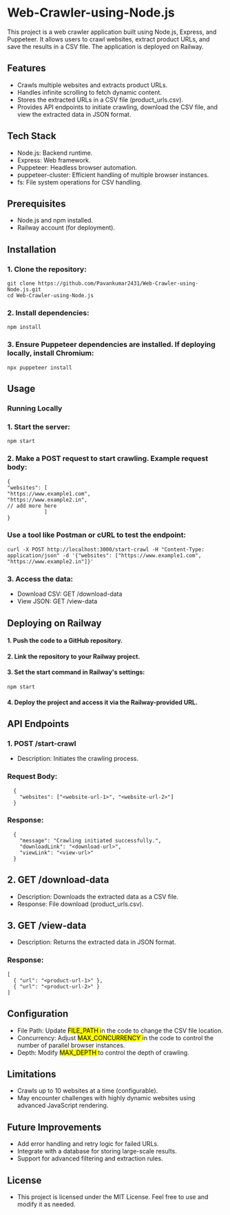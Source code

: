 # Web-Crawler-using-Node.js
This project is a web crawler application built using Node.js, Express, and Puppeteer. It allows users to crawl websites, extract product URLs, and save the results in a CSV file. The application is deployed on Railway.

## Features

* Crawls multiple websites and extracts product URLs.
* Handles infinite scrolling to fetch dynamic content.
* Stores the extracted URLs in a CSV file (product_urls.csv).
* Provides API endpoints to initiate crawling, download the CSV file, and view the extracted data in JSON format.

##  Tech Stack

* Node.js: Backend runtime.
* Express: Web framework.
* Puppeteer: Headless browser automation.
* puppeteer-cluster: Efficient handling of multiple browser instances.
* fs: File system operations for CSV handling.

 ## Prerequisites

* Node.js and npm installed.
* Railway account (for deployment).
## Installation
### 1. Clone the repository: 
    git clone https://github.com/Pavankumar2431/Web-Crawler-using-Node.js.git
    cd Web-Crawler-using-Node.js
### 2. Install dependencies:
    npm install
### 3. Ensure Puppeteer dependencies are installed. If deploying locally, install Chromium:
    npx puppeteer install

## Usage
### Running Locally
### 1. Start the server:
    npm start
### 2. Make a POST request to start crawling. Example request body:
    {
    "websites": [
    "https://www.example1.com",
    "https://www.example2.in",
    // add more here
                ]
    }
### Use a tool like Postman or cURL to test the endpoint:
    curl -X POST http://localhost:3000/start-crawl -H "Content-Type: application/json" -d '{"websites": ["https://www.example1.com", "https://www.example2.in"]}'
### 3. Access the data:
  * Download CSV: GET /download-data
  * View JSON: GET /view-data

## Deploying on Railway

#### 1. Push the code to a GitHub repository.
#### 2. Link the repository to your Railway project.
#### 3. Set the start command in Railway's settings:
    npm start
#### 4. Deploy the project and access it via the Railway-provided URL.
## API Endpoints
### 1. POST /start-crawl
  * Description: Initiates the crawling process.
###  Request Body:
      {
        "websites": ["<website-url-1>", "<website-url-2>"]
      }
###  Response:
      {
        "message": "Crawling initiated successfully.",
        "downloadLink": "<download-url>",
        "viewLink": "<view-url>"
      }
## 2. GET /download-data
* Description: Downloads the extracted data as a CSV file.
* Response: File download (product_urls.csv).
## 3. GET /view-data
* Description: Returns the extracted data in JSON format.
### Response:
    [
      { "url": "<product-url-1>" },
      { "url": "<product-url-2>" }
    ]
## Configuration
* File Path: Update <mark> FILE_PATH </mark> in the code to change the CSV file location.
* Concurrency: Adjust <mark> MAX_CONCURRENCY </mark> in the code to control the number of parallel browser instances.
* Depth: Modify <mark> MAX_DEPTH </mark> to control the depth of crawling.

## Limitations
* Crawls up to 10 websites at a time (configurable).
* May encounter challenges with highly dynamic websites using advanced JavaScript rendering.
## Future Improvements

* Add error handling and retry logic for failed URLs.
* Integrate with a database for storing large-scale results.
* Support for advanced filtering and extraction rules.

## License

* This project is licensed under the MIT License. Feel free to use and modify it as needed.
